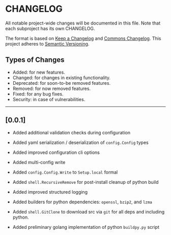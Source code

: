 # CHANGELOG

All notable project-wide changes will be documented in this file. Note that each subproject has its own CHANGELOG.

The format is based on [Keep a Changelog](https://keepachangelog.com/en/1.0.0/) and [Commons Changelog](https://common-changelog.org). This project adheres to [Semantic Versioning](https://semver.org/spec/v2.0.0.html).

## Types of Changes

- Added: for new features.
- Changed: for changes in existing functionality.
- Deprecated: for soon-to-be removed features.
- Removed: for now removed features.
- Fixed: for any bug fixes.
- Security: in case of vulnerabilities.

---

## [0.0.1]

- Added additional validation checks during configuration

- Added yaml serialization / deserialization of `config.Config` types

- Added improved configuration cli options

- Added multi-config write

- Added `config.Config.Write` to `Setup.local` formal

- Added `shell.RecursiveRemove` for post-install cleanup of python build

- Added improved structured logging

- Added builders for python dependencies: `openssl`, `bzip2`, and `lzma`

- Added `shell.GitClone` to download src via `git` for all deps and including python.

- Added preliminary golang implementation of python `buildpy.py` script